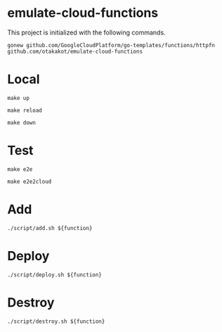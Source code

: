# emulate-cloud-functions

This project is initialized with the following commands.

```shell
gonew github.com/GoogleCloudPlatform/go-templates/functions/httpfn github.com/otakakot/emulate-cloud-functions
```

# Local

```shell
make up
```

```shell
make reload
```

```shell
make down
```

# Test

```shell
make e2e
```

```shell
make e2e2cloud
```

# Add

```shell
./script/add.sh ${function}
```

# Deploy

```shell
./script/deploy.sh ${function}
```

# Destroy

```shell
./script/destroy.sh ${function}
```
